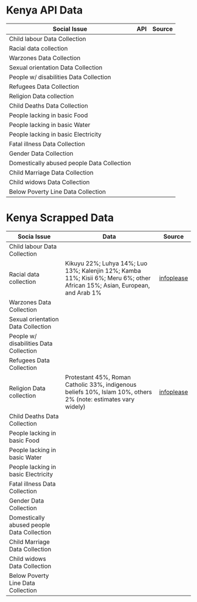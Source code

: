 # Kenya API Data
| Social Issue  |  API | Source |
|---|---|---|
| Child labour Data Collection |  |  |
| Racial data collection |  |  |
| Warzones Data Collection |  |  |
| Sexual orientation Data Collection|  |  |
| People w/ disabilities Data Collection |  |  |
| Refugees Data Collection |  |  |
| Religion Data collection |  |  |
| Child Deaths Data Collection |  |  |
| People lacking in basic Food |  |  |
| People lacking in basic Water |  |  |
| People lacking in basic Electricity |  |  |
| Fatal illness Data Collection |  |  |
| Gender Data Collection |  |  |
| Domestically abused people Data Collection |  |  |
| Child Marriage Data Collection |  |  |
| Child widows Data Collection |  |  |
| Below Poverty Line Data Collection |  |  |

# Kenya Scrapped Data
| Socia Issue  |  Data | Source | 
|---|---|---|
| Child labour Data Collection |  |  |
| Racial data collection | Kikuyu 22%; Luhya 14%; Luo 13%; Kalenjin 12%; Kamba 11%; Kisii 6%; Meru 6%; other African 15%; Asian, European, and Arab 1% | [infoplease](https://www.infoplease.com/ethnicity-and-race-countries) |
| Warzones Data Collection |  |  |
| Sexual orientation Data Collection|  |  |
| People w/ disabilities Data Collection |  |  |
| Refugees Data Collection |  |  |
| Religion Data collection | Protestant 45%, Roman Catholic 33%, indigenous beliefs 10%, Islam 10%, others 2% (note: estimates vary widely) | [infoplease](https://www.infoplease.com/world/countries/world-religions) |
| Child Deaths Data Collection |  |  |
| People lacking in basic Food |  |  |
| People lacking in basic Water |  |  |
| People lacking in basic Electricity |  |  |
| Fatal illness Data Collection |  |  |
| Gender Data Collection |  |  |
| Domestically abused people Data Collection |  |  |
| Child Marriage Data Collection |  |  |
| Child widows Data Collection |  |  |
| Below Poverty Line Data Collection |  |  |
